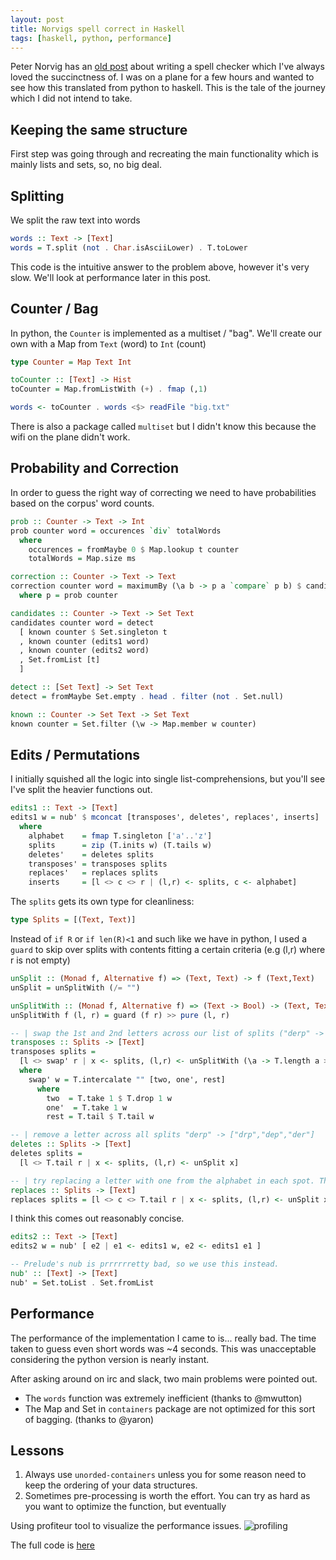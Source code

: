 ```yaml
---
layout: post
title: Norvigs spell correct in Haskell
tags: [haskell, python, performance]
---
```


Peter Norvig has an [old post](http://norvig.com/spell-correct.html) about writing a spell checker which I've always loved the succinctness of. I was on a plane for a few hours and wanted to see how this translated from python to haskell. This is the tale of the journey which I did not intend to take.

## Keeping the same structure

First step was going through and recreating the main functionality which is mainly lists and sets, so, no big deal.

## Splitting

We split the raw text into words

```haskell
words :: Text -> [Text]
words = T.split (not . Char.isAsciiLower) . T.toLower
```

This code is the intuitive answer to the problem above, however it's very slow. We'll look at performance later in this post.

## Counter / Bag

In python, the `Counter` is implemented as a multiset / "bag". We'll create our own with a Map from `Text` (word) to `Int` (count)

```haskell
type Counter = Map Text Int

toCounter :: [Text] -> Hist
toCounter = Map.fromListWith (+) . fmap (,1)

words <- toCounter . words <$> readFile "big.txt"
```

There is also a package called `multiset` but I didn't know this because the wifi on the plane didn't work.

## Probability and Correction

In order to guess the right way of correcting we need to have probabilities based on the corpus' word counts.

```haskell
prob :: Counter -> Text -> Int
prob counter word = occurences `div` totalWords
  where
    occurences = fromMaybe 0 $ Map.lookup t counter
    totalWords = Map.size ms

correction :: Counter -> Text -> Text
correction counter word = maximumBy (\a b -> p a `compare` p b) $ candidates counter word
  where p = prob counter
```

```haskell
candidates :: Counter -> Text -> Set Text
candidates counter word = detect
  [ known counter $ Set.singleton t
  , known counter (edits1 word)
  , known counter (edits2 word)
  , Set.fromList [t]
  ]

detect :: [Set Text] -> Set Text
detect = fromMaybe Set.empty . head . filter (not . Set.null)

known :: Counter -> Set Text -> Set Text
known counter = Set.filter (\w -> Map.member w counter)
```


## Edits / Permutations

I initially squished all the logic into single list-comprehensions, but you'll see I've split the heavier functions out.

```haskell
edits1 :: Text -> [Text]
edits1 w = nub' $ mconcat [transposes', deletes', replaces', inserts]
  where
    alphabet    = fmap T.singleton ['a'..'z']
    splits      = zip (T.inits w) (T.tails w)
    deletes'    = deletes splits
    transposes' = transposes splits
    replaces'   = replaces splits
    inserts     = [l <> c <> r | (l,r) <- splits, c <- alphabet]
```

The `splits` gets its own type for cleanliness:

```haskell
type Splits = [(Text, Text)]
```

Instead of `if R` or `if len(R)<1` and such like we have in python, I used a `guard` to skip over splits with contents fitting a certain criteria (e.g (l,r) where r is not empty)

```haskell
unSplit :: (Monad f, Alternative f) => (Text, Text) -> f (Text,Text)
unSplit = unSplitWith (/= "")

unSplitWith :: (Monad f, Alternative f) => (Text -> Bool) -> (Text, Text) -> f (Text,Text)
unSplitWith f (l, r) = guard (f r) >> pure (l, r)

-- | swap the 1st and 2nd letters across our list of splits ("derp" -> "edrp")
transposes :: Splits -> [Text]
transposes splits =
  [l <> swap' r | x <- splits, (l,r) <- unSplitWith (\a -> T.length a > 1) x]
  where
    swap' w = T.intercalate "" [two, one', rest]
      where
        two  = T.take 1 $ T.drop 1 w
        one'  = T.take 1 w
        rest = T.tail $ T.tail w

-- | remove a letter across all splits "derp" -> ["drp","dep","der"]
deletes :: Splits -> [Text]
deletes splits =
  [l <> T.tail r | x <- splits, (l,r) <- unSplit x]

-- | try replacing a letter with one from the alphabet in each spot. This one is very large
replaces :: Splits -> [Text]
replaces splits = [l <> c <> T.tail r | x <- splits, (l,r) <- unSplit x, c <- alphabet]
```

I think this comes out reasonably concise.

```haskell
edits2 :: Text -> [Text]
edits2 w = nub' [ e2 | e1 <- edits1 w, e2 <- edits1 e1 ]

-- Prelude's nub is prrrrrretty bad, so we use this instead.
nub' :: [Text] -> [Text]
nub' = Set.toList . Set.fromList
```

## Performance

The performance of the implementation I came to is... really bad. The time taken to guess even short words was ~4 seconds. This was unacceptable considering the python version is nearly instant.

After asking around on irc and slack, two main problems were pointed out. 

- The `words` function was extremely inefficient (thanks to @mwutton)
- The Map and Set in `containers` package are not optimized for this sort of bagging. (thanks to @yaron)


## Lessons

1. Always use `unorded-containers` unless you for some reason need to keep the ordering of your data structures.
2. Sometimes pre-processing is worth the effort. You can try as hard as you want to optimize the function, but eventually

Using profiteur tool to visualize the performance issues.
![profiling](http://i.imgur.com/BkHfS6m.png)

The full code is [here](https://github.com/tippenein/spelling-hs)



